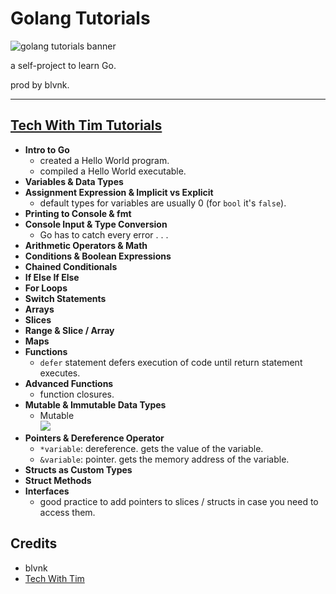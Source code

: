 # Golang Tutorials

![golang tutorials banner](https://imgur.com/bwDNJZq.png)

a self-project to learn Go.

prod by blvnk.

---

## [Tech With Tim Tutorials](https://www.youtube.com/playlist?list=PLzMcBGfZo4-mtY_SE3HuzQJzuj4VlUG0q)

- **Intro to Go**
  - created a Hello World program.
  - compiled a Hello World executable.
- **Variables & Data Types**
- **Assignment Expression & Implicit vs Explicit**
  - default types for variables are usually 0 (for `bool` it's `false`).
- **Printing to Console & fmt**
- **Console Input & Type Conversion**
  - Go has to catch every error . . .
- **Arithmetic Operators & Math**
- **Conditions & Boolean Expressions**
- **Chained Conditionals**
- **If Else If Else**
- **For Loops**
- **Switch Statements**
- **Arrays**
- **Slices**
- **Range & Slice / Array**
- **Maps**
- **Functions**
  - `defer` statement defers execution of code until return statement executes.
- **Advanced Functions**
  - function closures.
- **Mutable & Immutable Data Types**
  - Mutable\
    ![](https://i.imgur.com/uZ5yvtJ.png)
- **Pointers & Dereference Operator**
  - `*variable`: dereference. gets the value of the variable.
  - `&variable`: pointer. gets the memory address of the variable.
- **Structs as Custom Types**
- **Struct Methods**
- **Interfaces**
  - good practice to add pointers to slices / structs in case you need to access them.


## Credits

- blvnk
- [Tech With Tim](https://www.youtube.com/channel/UC4JX40jDee_tINbkjycV4Sg)
